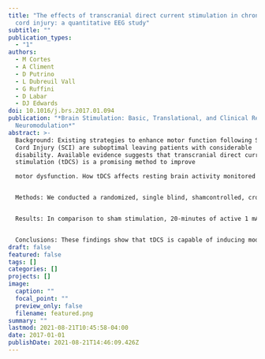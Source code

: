 ```yaml
---
title: "The effects of transcranial direct current stimulation in chronic spinal
  cord injury: a quantitative EEG study"
subtitle: ""
publication_types:
  - "1"
authors:
  - M Cortes
  - A Climent
  - D Putrino
  - L Dubreuil Vall
  - G Ruffini
  - D Labar
  - DJ Edwards
doi: 10.1016/j.brs.2017.01.094
publication: "*Brain Stimulation: Basic, Translational, and Clinical Research in
  Neuromodulation*"
abstract: >-
  Background: Existing strategies to enhance motor function following Spinal
  Cord Injury (SCI) are suboptimal leaving patients with considerable
  disability. Available evidence suggests that transcranial direct current
  stimulation (tDCS) is a promising method to improve

  motor dysfunction. How tDCS affects resting brain activity monitored by EEG is little explored.


  Methods: We conducted a randomized, single blind, shamcontrolled, cross-over study in seven chronic SCI subjects with cervical lesions. We investigated the effects of 20-minute anodal tDCS applied over the left primary motor cortex (M1) on electroencephalography (EEG) power spectrum density, coherence and frequency band power. Subjects were randomized to receive either 1 mA or sham stimulation. The EEG data acquisition pre and post stimulation comprised 5-minute takes of 24 bit, 500 S/s 8-channel EEG using StarStim Ag/AgCl EEG electrodes (at F3, F4, Cz, C4, P3 and P4; and Pi Ag/AgCl electrodes at C3, anode, AF8, return).


  Results: In comparison to sham stimulation, 20-minutes of active 1 mA tDCS induced a pattern of faster activity around the anodal stimulating electrode, and slowing activity near the return electrode in the frequency (full band) and mean power domain (gamma band). In addition, tDCS increased coherence in the fastest bands (gamma, beta 2) and decreased coherence in slower frequency bands (theta, SMR), with no relation with brain topography or the stimulation electrode polarity. 


  Conclusions: These findings show that tDCS is capable of inducing modulation of ongoing oscillatory brain rhythms captured by EEG, in spinal cord injury patients. The combined use of EEG and tDCS sets the stage for optimizing tDCS protocols targeting motor cortex and may have application in treatment of motor dysfunction and chronic pain.
draft: false
featured: false
tags: []
categories: []
projects: []
image:
  caption: ""
  focal_point: ""
  preview_only: false
  filename: featured.png
summary: ""
lastmod: 2021-08-21T10:45:58-04:00
date: 2017-01-01
publishDate: 2021-08-21T14:46:09.426Z
---
```

